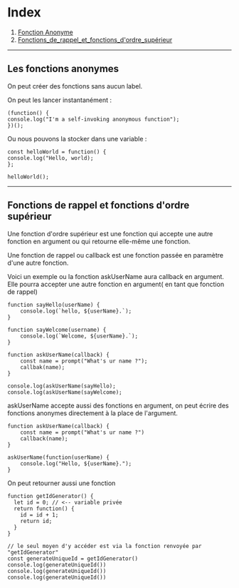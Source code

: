# Index

1. [Fonction Anonyme](#Les-fonctions-anonymes)
2. [Fonctions_de_rappel_et_fonctions_d'ordre_supérieur](#Fonctions-de-rappel-et-fonctions-d'ordre-supérieur)

---

## Les fonctions anonymes

On peut créer des fonctions sans aucun label.

On peut les lancer instantanément :
```
(function() {
console.log("I'm a self-invoking anonymous function");
})();
```

Ou nous pouvons la stocker dans une variable :
```
const helloWorld = function() {
console.log("Hello, world);
};

helloWorld();
```
---

## Fonctions de rappel et fonctions d'ordre supérieur

Une fonction d'ordre supérieur est une fonction qui accepte une autre fonction en argument ou qui retourne elle-même
une fonction.

Une fonction de rappel ou callback est une fonction passée en paramètre d'une autre fonction.

Voici un exemple ou la fonction askUserName aura callback en argument. Elle pourra accepter une autre fonction en argument(
en tant que fonction de rappel)

```
function sayHello(userName) {
    console.log(`hello, ${userName}.`);
}

function sayWelcome(username) {
    console.log(`Welcome, ${userName}.`);
}

function askUserName(callback) {
    const name = prompt("What's ur name ?");
    callbak(name);
}

console.log(askUserName(sayHello);
console.log(askUserName(sayWelcome);
```

askUserName accepte aussi des fonctions en argument, on peut écrire des fonctions anonymes directement à la place de l'argument.
```
function askUserName(callback) {
    const name = prompt("What's ur name ?")
    callback(name);
}

askUserName(function(userName) {
    console.log("Hello, ${userName}.");
}
```

On peut retourner aussi une fonction
```
function getIdGenerator() {
  let id = 0; // <-- variable privée
  return function() {
    id = id + 1;
    return id; 
  }
}

// le seul moyen d'y accéder est via la fonction renvoyée par "getIdGenerator"
const generateUniqueId = getIdGenerator()
console.log(generateUniqueId()) 
console.log(generateUniqueId())
console.log(generateUniqueId())
```
